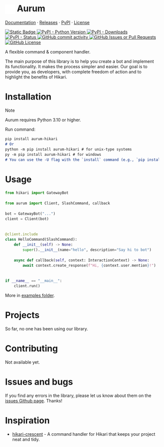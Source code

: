 <div align="center">
    <div>
        <div align=left>
            <h1>
                <img align="center" src="docs/assets/logo.svg" width=32> Aurum
            </h1>
            <p>
                <a href="https://shinshidevs.github.io/aurum-hikari/">Documentation</a>
                ·
                <a href="https://github.com/ShinshiDevs/aurum-hikari/releases">Releases</a>
                ·
                <a href="https://pypi.org/project/aurum-hikari/">PyPI</a>
                ·
                <a href="./LICENSE">License</a>
            </p>
            <p>
                <a href="https://github.com/hikari-py/hikari">
                    <img alt="Static Badge" src="https://img.shields.io/badge/Powered%20by-hikari-E440C1">
                </a>
                <a href="https://pypi.org/project/aurum-hikari/">
                    <img alt="PyPI - Python Version" src="https://img.shields.io/pypi/pyversions/aurum-hikari">
                    <img alt="PyPI - Downloads" src="https://img.shields.io/pypi/dw/aurum-hikari">
                    <img alt="PyPI - Status" src="https://img.shields.io/pypi/status/aurum-hikari">
                </a>
                <a href="https://github.com/ShinshiDevs/aurum-hikari">
                    <img alt="GitHub commit activity" src="https://img.shields.io/github/commit-activity/w/ShinshiDevs/aurum-hikari">
                    <img alt="GitHub Issues or Pull Requests" src="https://img.shields.io/github/issues-closed/ShinshiDevs/aurum-hikari">
                    <img alt="GitHub License" src="https://img.shields.io/github/license/ShinshiDevs/aurum-hikari">
                </a>
            </p>
            <p>
                <text>A flexible command & component handler.</text>
            </p>
            <p>
                <text>
                    The main purpose of this library is to help you create a bot and implement its functionality. It makes the process simpler and easier.
                </text>
                <text>
                    Our goal is to provide you, as developers, with complete freedom of action and to highlight the benefits of Hikari.
                </text>
            </p>
        </div>
    </div>
</div>

# Installation
> [!NOTE]
> Aurum requires Python 3.10 or higher.

Run command:
```md
pip install aurum-hikari
# Or
python -m pip install aurum-hikari # for unix-type systems
py -m pip install aurum-hikari # for windows
# You can use the -U flag with the `install` command (e.g., `pip install -U ...`) to update a package.
```

# Usage
```py
from hikari import GatewayBot

from aurum import Client, SlashCommand, callback

bot = GatewayBot("...")
client = Client(bot)


@client.include
class HelloCommand(SlashCommand):
    def __init__(self) -> None:
        super().__init__(name="hello", description="Say hi to bot")

    async def callback(self, context: InteractionContext) -> None:
        await context.create_response(f"Hi, {context.user.mention}!")


if __name__ == "__main__":
    client.run()
```
More in [examples folder](./examples).

# Projects
So far, no one has been using our library.

# Contributing
Not available yet.

# Issues and bugs
If you find any errors in the library, please let us know about them on the [issues Github page](https://github.com/ShinshiDevs/aurum-hikari/issues). Thanks!

# Inspiration
- [hikari-crescent](https://github.com/hikari-crescent/hikari-crescent) - A command handler for Hikari that keeps your project neat and tidy.
